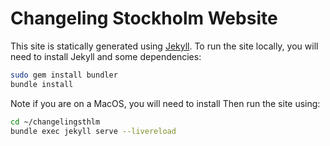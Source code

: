 # Changeling Stockholm Website

This site is statically generated using [Jekyll](https://jekyllrb.com). To run the site locally, you will need to install Jekyll and some dependencies:

```bash
sudo gem install bundler
bundle install
```

Note if you are on a MacOS, you will need to install 
Then run the site using:

```bash
cd ~/changelingsthlm
bundle exec jekyll serve --livereload
```
